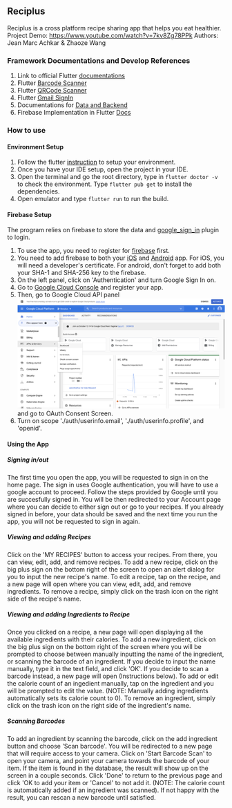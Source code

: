 ## Reciplus
Reciplus is a cross platform recipe sharing app that helps you eat healthier.
Project Demo: https://www.youtube.com/watch?v=7kv8Zg78PPk
Authors: Jean Marc Achkar & Zhaoze Wang
### Framework Documentations and Develop References
1. Link to official Flutter [documentations](https://flutter.dev/docs/get-started/install)
2. Flutter [Barcode Scanner](https://pub.dev/packages/flutter_barcode_scanner)
3. Flutter [QRCode Scanner](https://pub.dev/packages/qr_code_scanner)
4. Flutter [Gmail SignIn](https://pub.dev/packages/google_sign_in)
5. Documentations for [Data and Backend](https://flutter.dev/docs/development/data-and-backend/state-mgmt/intro)
6. Firebase Implementation in Flutter [Docs](https://firebase.google.com/docs/flutter/setup?platform=ios)

### How to use
#### Environment Setup
1. Follow the flutter [instruction](https://flutter.dev/docs/get-started/install) to setup your environment.
2. Once you have your IDE setup, open the project in your IDE.
3. Open the terminal and go the root directory, type in `flutter doctor -v` to check the environment. Type `flutter pub get` to install the dependencies.
4. Open emulator and type `flutter run` to run the build.

#### Firebase Setup
The program relies on firebase to store the data and [google_sign_in](https://pub.dev/packages/google_sign_in) plugin to login.
1. To use the app, you need to register for [firebase](https://console.firebase.google.com/) first.
2. You need to add firebase to both your [iOS](https://firebase.google.com/docs/ios/setup) and [Android](https://firebase.google.com/docs/android/setup) app. For iOS, you will need a developer's certificate. For android, don't forget to add both your SHA-1 and SHA-256 key to the firebase.
3. On the left panel, click on 'Authentication' and turn Google Sign In on.
4. Go to [Google Cloud Console](https://console.cloud.google.com) and register your app.
5. Then, go to Google Cloud API panel ![Google Cloud API](/assets/readme/google_cloud.png "Google Cloud API") and go to OAuth Consent Screen. 
6. Turn on scope './auth/userinfo.email', './auth/userinfo.profile', and 'openid'.

#### Using the App
##### Signing in/out
The first time you open the app, you will be requested to sign in on the home page. The sign in uses Google authentication, you will have to use a google account to proceed. 
Follow the steps provided by Google until you are succesfully signed in. You will be then redirected to your Account page where you can decide to either sign out or go to your recipes.
If you already signed in before, your data should be saved and the next time you run the app, you will not be requested to sign in again. 

##### Viewing and adding Recipes
Click on the 'MY RECIPES' button to access your recipes.
From there, you can view, edit, add, and remove recipes. 
To add a new recipe, click on the big plus sign on the bottom right of the screen to open an alert dialog for you to input the new recipe's name. 
To edit a recipe, tap on the recipe, and a new page will open where you can view, edit, add, and remove ingredients. 
To remove a recipe, simply click on the trash icon on the right side of the recipe's name.

##### Viewing and adding Ingredients to Recipe
Once you clicked on a recipe, a new page will open displaying all the available ingredients with their calories. 
To add a new ingredient, click on the big plus sign on the bottom right of the screen where you will be prompted to choose between manually inputting the name of the ingredient, or scanning the barcode of an ingredient. 
If you decide to input the name manually, type it in the text field, and click 'OK'. If you decide to scan a barcode instead, a new page will open (Instructions below).
To add or edit the calorie count of an ingedient manually, tap on the ingredient and you will be prompted to edit the value. (NOTE: Manually adding ingredients automatically sets its calorie count to 0).
To remove an ingredient, simply click on the trash icon on the right side of the ingredient's name.

##### Scanning Barcodes
To add an ingredient by scanning the barcode, click on the add ingredient button and choose 'Scan barcode'. You will be redirected to a new page that will require access to your camera.
Click on 'Start Barcode Scan' to open your camera, and point your camera towards the barcode of your item. If the item is found in the database, the result will show up on the screen in a couple seconds.
Click 'Done' to return to the previous page and click 'OK to add your item or 'Cancel' to not add it. (NOTE: The calorie count is automatically added if an ingredient was scanned).
If not happy with the result, you can rescan a new barcode until satisfied. 
 
 
 



